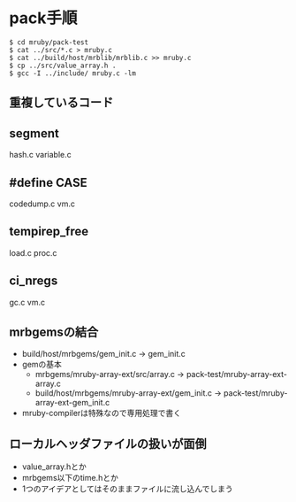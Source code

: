 # pack手順
```
$ cd mruby/pack-test
$ cat ../src/*.c > mruby.c
$ cat ../build/host/mrblib/mrblib.c >> mruby.c 
$ cp ../src/value_array.h .
$ gcc -I ../include/ mruby.c -lm
```

## 重複しているコード
## segment
hash.c
variable.c

## #define CASE
codedump.c
vm.c

## tempirep_free
load.c
proc.c

## ci_nregs
gc.c
vm.c

## mrbgemsの結合
- build/host/mrbgems/gem_init.c -> gem_init.c
- gemの基本
  - mrbgems/mruby-array-ext/src/array.c -> pack-test/mruby-array-ext-array.c
  - build/host/mrbgems/mruby-array-ext/gem_init.c -> pack-test/mruby-array-ext-gem_init.c
- mruby-compilerは特殊なので専用処理で書く

## ローカルヘッダファイルの扱いが面倒
- value_array.hとか
- mrbgems以下のtime.hとか
- 1つのアイデアとしてはそのままファイルに流し込んでしまう